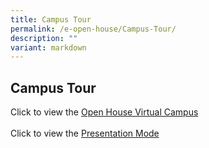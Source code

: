 ```yaml
---
title: Campus Tour
permalink: /e-open-house/Campus-Tour/
description: ""
variant: markdown
---
```

## Campus Tour

Click to view the [Open House Virtual Campus](https://tinyurl.com/PRSSDSA)<br><br>
Click to view the [Presentation Mode](https://www.thinglink.com/view/scene/1700089113832588068/presentation)